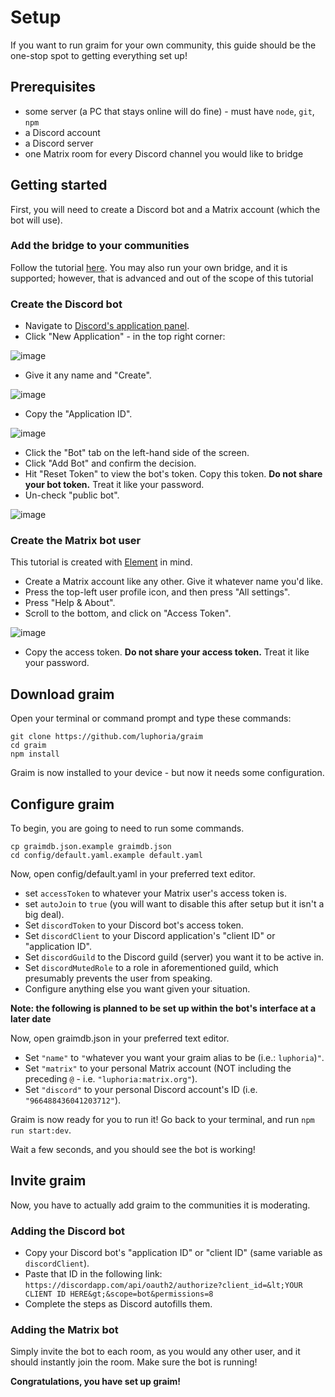 # Setup
If you want to run graim for your own community, this guide should be the one-stop spot to getting everything set up!

## Prerequisites
- some server (a PC that stays online will do fine) - must have `node`, `git`, `npm`
- a Discord account
- a Discord server
- one Matrix room for every Discord channel you would like to bridge

## Getting started
First, you will need to create a Discord bot and a Matrix account (which the bot will use). 

### Add the bridge to your communities
Follow the tutorial [here](https://t2bot.io/discord/). You may also run your own bridge, and it is supported; however, that is advanced and out of the scope of this tutorial

### Create the Discord bot
- Navigate to [Discord's application panel](https://discord.com/developers/applications).
- Click "New Application" - in the top right corner:

![image](https://user-images.githubusercontent.com/60309933/165204401-a98a6434-f9b3-455d-9783-f7cf0d855724.png)
- Give it any name and "Create".

![image](https://user-images.githubusercontent.com/60309933/165204488-467714cd-7dc2-4396-a751-5441069264a5.png)
- Copy the "Application ID".

![image](https://user-images.githubusercontent.com/60309933/165204798-ad507d60-c628-4388-8a3c-b107fba36b9c.png)
- Click the "Bot" tab on the left-hand side of the screen.
- Click "Add Bot" and confirm the decision.
- Hit "Reset Token" to view the bot's token. Copy this token. **Do not share your bot token.** Treat it like your password.
- Un-check "public bot".

![image](https://user-images.githubusercontent.com/60309933/165204734-966e8fb2-db6e-486a-b01d-aedbbd74ef65.png)

### Create the Matrix bot user
This tutorial is created with [Element](https://app.element.io) in mind.
- Create a Matrix account like any other. Give it whatever name you'd like.
- Press the top-left user profile icon, and then press "All settings".
- Press "Help & About".
- Scroll to the bottom, and click on "Access Token".

![image](https://user-images.githubusercontent.com/60309933/165205245-39485faa-0f0f-4f3a-8fd8-b448ba8c5f05.png)
- Copy the access token. **Do not share your access token.** Treat it like your password.

## Download graim
Open your terminal or command prompt and type these commands:
```
git clone https://github.com/luphoria/graim
cd graim
npm install
```
Graim is now installed to your device - but now it needs some configuration.

## Configure graim
To begin, you are going to need to run some commands.
```
cp graimdb.json.example graimdb.json
cd config/default.yaml.example default.yaml
```
Now, open config/default.yaml in your preferred text editor.
- set `accessToken` to whatever your Matrix user's access token is.
- set `autoJoin` to `true` (you will want to disable this after setup but it isn't a big deal).
- Set `discordToken` to your Discord bot's access token.
- Set `discordClient` to your Discord application's "client ID" or "application ID".
- Set `discordGuild` to the Discord guild (server) you want it to be active in.
- Set `discordMutedRole` to a role in aforementioned guild, which presumably prevents the user from speaking.
- Configure anything else you want given your situation.

**Note: the following is planned to be set up within the bot's interface at a later date**

Now, open graimdb.json in your preferred text editor.
- Set `"name"` to `"`whatever you want your graim alias to be (i.e.: `luphoria`)`"`.
- Set `"matrix"` to your personal Matrix account (NOT including the preceding `@` - i.e. `"luphoria:matrix.org"`).
- Set `"discord"` to your personal Discord account's ID (i.e. `"966488436041203712"`).

Graim is now ready for you to run it! Go back to your terminal, and run `npm run start:dev`.

Wait a few seconds, and you should see the bot is working!

## Invite graim
Now, you have to actually add graim to the communities it is moderating.

### Adding the Discord bot
  - Copy your Discord bot's "application ID" or "client ID" (same variable as `discordClient`).
  - Paste that ID in the following link: `https://discordapp.com/api/oauth2/authorize?client_id=&lt;YOUR CLIENT ID HERE&gt;&scope=bot&permissions=8`
  - Complete the steps as Discord autofills them.

### Adding the Matrix bot
Simply invite the bot to each room, as you would any other user, and it should instantly join the room. Make sure the bot is running!  

**Congratulations, you have set up graim!**
